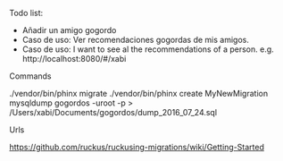 Todo list:

- Añadir un amigo gogordo
- Caso de uso: Ver recomendaciones gogordas de mis amigos.
- Caso de uso: I want to see al the recommendations of a person. e.g. http://localhost:8080/#/xabi



Commands


./vendor/bin/phinx migrate
./vendor/bin/phinx create MyNewMigration
mysqldump gogordos -uroot -p > /Users/xabi/Documents/gogordos/dump_2016_07_24.sql


Urls

https://github.com/ruckus/ruckusing-migrations/wiki/Getting-Started
